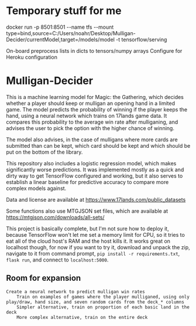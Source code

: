 # Temporary stuff for me

docker run -p 8501:8501 --name tfs --mount type=bind,source=C:/Users/noahr/Desktop/Mulligan-Decider/currentModel,target=/models/model -t tensorflow/serving

On-board preprocess lists in dicts to tensors/numpy arrays
Configure for Heroku configuration

# Mulligan-Decider

This is a machine learning model for Magic: the Gathering, which decides whether a player should keep or mulligan an opening hand in a limited game. The model predicts the probability of winning if the player keeps the hand, using a neural network which trains on 17lands game data. It compares this probability to the average win rate after mulliganing, and advises the user to pick the option with the higher chance of winning.

The model also advises, in the case of mulligans where more cards are submitted than can be kept, which card should be kept and which should be put on the bottom of the library.

This repository also includes a logistic regression model, which makes significantly worse predictions. It was implemented mostly as a quick and dirty way to get TensorFlow configured and working, but it also serves to establish a linear baseline for predictive accuracy to compare more complex models against.

Data and license are available at https://www.17lands.com/public_datasets

Some functions also use MTGJSON set files, which are available at https://mtgjson.com/downloads/all-sets/

This project is basically complete, but I'm not sure how to deploy it, because TensorFlow won't let me set a memory limit for CPU, so it tries to eat all of the cloud host's RAM and the host kills it. It works great on localhost though, for now if you want to try it, download and unpack the zip, navigate to it from command prompt, `pip install -r requirements.txt`, `flask run`, and connect to `localhost:5000`.

## Room for expansion
    Create a neural network to predict mulligan win rates
        Train on examples of games where the player mulliganed, using only play/draw, hand size, and seven random cards from the deck_* columns
        Simpler alternative, train on proportion of each basic land in the deck
        More complex alternative, train on the entire deck
